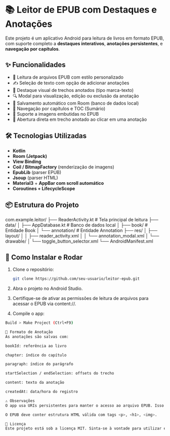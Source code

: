 # 📚 Leitor de EPUB com Destaques e Anotações

Este projeto é um aplicativo Android para leitura de livros em formato EPUB, com suporte completo a **destaques interativos**, **anotações persistentes**, e **navegação por capítulos**.

## ✨ Funcionalidades

- 📖 Leitura de arquivos EPUB com estilo personalizado
- ✍️ Seleção de texto com opção de adicionar anotações
- 🌟 Destaque visual de trechos anotados (tipo marca-texto)
- 🔍 Modal para visualização, edição ou exclusão da anotação
- 📌 Salvamento automático com Room (banco de dados local)
- 🔄 Navegação por capítulos e TOC (Sumário)
- 📂 Suporte a imagens embutidas no EPUB
- 🎯 Abertura direta em trecho anotado ao clicar em uma anotação

## 🛠️ Tecnologias Utilizadas

- **Kotlin**
- **Room (Jetpack)**
- **View Binding**
- **Coil / BitmapFactory** (renderização de imagens)
- **EpubLib** (parser EPUB)
- **Jsoup** (parser HTML)
- **Material3** + **AppBar com scroll automático**
- **Coroutines + LifecycleScope**

## 📦 Estrutura do Projeto

com.example.leitor/
├── ReaderActivity.kt # Tela principal de leitura
├── data/
│ ├── AppDatabase.kt # Banco de dados local
│ ├── book/ # Entidade Book
│ └── annotation/ # Entidade Annotation
├── res/
│ ├── layout/
│ │ ├── reader_activity.xml
│ │ └── annotation_modal.xml
│ └── drawable/
│ └── toggle_button_selector.xml
└── AndroidManifest.xml


## 📲 Como Instalar e Rodar

1. Clone o repositório:
   ```bash
   git clone https://github.com/seu-usuario/leitor-epub.git

2. Abra o projeto no Android Studio.

3. Certifique-se de ativar as permissões de leitura de arquivos para acessar o EPUB via content://.

4. Compile o app:
  ```bash
  Build > Make Project (Ctrl+F9)

📂 Formato de Anotação
As anotações são salvas com:

bookId: referência ao livro

chapter: índice do capítulo

paragraph: índice do parágrafo

startSelection / endSelection: offsets do trecho

content: texto da anotação

createdAt: data/hora do registro

⚠️ Observações
O app usa URIs persistentes para manter o acesso ao arquivo EPUB. Isso exige que o usuário selecione o livro via Intent.ACTION_OPEN_DOCUMENT.

O EPUB deve conter estrutura HTML válida com tags <p>, <h1>, <img>.

📃 Licença
Este projeto está sob a licença MIT. Sinta-se à vontade para utilizar e adaptar.
